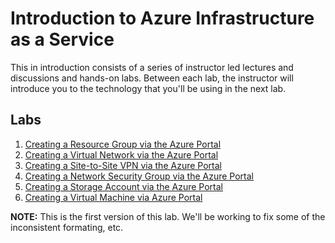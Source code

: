 # Introduction to Azure Infrastructure as a Service

This in introduction consists of a series of instructor led lectures and discussions and hands-on labs. Between each lab, the instructor will introduce you to the technology that you'll be using in the next lab. 

## Labs
1. [Creating a Resource Group via the Azure Portal](https://github.com/dstrebel/azworkshop/blob/master/resourcegroup.md)
2. [Creating a Virtual Network via the Azure Portal](https://github.com/dstrebel/azworkshop/blob/master/vnet.md)
3. [Creating a Site-to-Site VPN via the Azure Portal](https://azure.microsoft.com/en-us/documentation/articles/vpn-gateway-howto-site-to-site-resource-manager-portal/)
4. [Creating a Network Security Group via the Azure Portal](https://github.com/dstrebel/azworkshop/blob/master/nsg.md)
5. [Creating a Storage Account via the Azure Portal](https://github.com/dstrebel/azworkshop/blob/master/storage.md)
6. [Creating a Virtual Machine via Azure Portal](https://github.com/dstrebel/azworkshop/blob/master/vm_win.md)


**NOTE:** This is the first version of this lab. We'll be working to fix some of the inconsistent formating, etc.